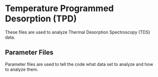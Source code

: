 # Temperature Programmed Desorption (TPD)

These files are used to analyze Thermal Desorption Spectroscopy (TDS) data.


## Parameter Files

Parameter files are used to tell the code what data set to analyze and how to analyze them.
